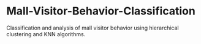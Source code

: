 # Mall-Visitor-Behavior-Classification
Classification and analysis of mall visitor behavior using hierarchical clustering and KNN algorithms.
